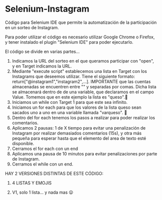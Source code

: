 # Selenium-Instagram
Código para Selenium IDE que permite la automatización de la participación en un sorteo de Instagram.


Para poder utilizar el código es necesario utilizar Google Chrome o Firefox, y tener instalado el plugin "Selenium IDE" para poder ejecutarlo.

El código se divide en varias partes...

1. Indicamos la URL del sorteo en el que queramos participar con "open", y en Target indicamos la URL.
2. Mediante "execute script" establecemos una lista en Target con los Instagrams que deseemos utilizar. Tiene el siguiente formato:
   return["@instagram1","instagram2",...].  IMPORTANTE que las cuentas almacenadas se encuentren entre "" y separadas por comas. 
   Dicha lista se almacenará dentro de de una variable, que declaramos en el campo Value. Tomemos que en este ejemplo la lista es "queso".🧀
3. Iniciamos un while con Target 1 para que este sea infinito.
4. Iniciamos un for each para que los valores de la lista queso sean sacados uno a uno en una variable llamada "varqueso". 🧀
5. Dentro del for each tenemos los pasos a realizar para poder realizar los comentarios.
6. Aplicamos 2 pausas: 1 de X tiempo para evitar una penalización de Instagram por realizar demasiados comentarios (15s), y otra más pequeña para esperar hasta que el 
   elemento del area de texto esté disponible.
7. Cerramos el for each con un end
8. Aplicamos una pausa de 10 minutos para evitar penalizaciones por parte de Instagram.
9. Cerramos el while con un end.

HAY 2 VERSIONES DISTINTAS DE ESTE CÓDIGO:

1. 4 LISTAS Y EMOJIS

2. V1, solo 1 lista... y nada mas 😛
